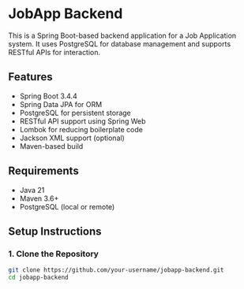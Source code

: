 # JobApp Backend

This is a Spring Boot-based backend application for a Job Application system. It uses PostgreSQL for database management and supports RESTful APIs for interaction.

## Features

- Spring Boot 3.4.4
- Spring Data JPA for ORM
- PostgreSQL for persistent storage
- RESTful API support using Spring Web
- Lombok for reducing boilerplate code
- Jackson XML support (optional)
- Maven-based build

## Requirements

- Java 21
- Maven 3.6+
- PostgreSQL (local or remote)

## Setup Instructions

### 1. Clone the Repository

```bash
git clone https://github.com/your-username/jobapp-backend.git
cd jobapp-backend

